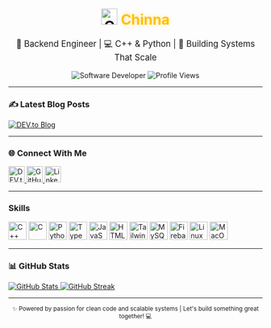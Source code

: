 <div align="center">

  <!-- Logo & Name -->
  <h1>
    <img src="https://raw.githubusercontent.com/danielcranney/readme-generator/main/public/icons/socials/github.svg" width="32" alt="GitHub" />
    <b style="color:#FFC107; text-shadow: 0 0 8px rgba(255, 193, 15, 0.4);">Chinna</b>
    <!--<img src="https://raw.githubusercontent.com/danielcranney/readme-generator/main/public/icons/socials/github.svg" width="32" alt="GitHub" / -->
  </h1>

  <!-- Tagline with Emoji Flair -->
  <p style="font-size:1.2em;">
    🔧 Backend Engineer | 💻 C++ & Python | 🚀 Building Systems That Scale
  </p>

  <!-- Developer Badge -->
  <img src="https://img.shields.io/badge/Software_Developer-FF5722?style=for-the-badge&logo=code&logoColor=white" alt="Software Developer" />

  <!-- Profile Views -->
  <img src="https://komarev.com/ghpvc/?username=chinnanj666&label=Profile%20Views&color=0891b2&style=flat-square" alt="Profile Views" />
</div>

---      
### ✍️ Latest Blog Posts

<div align="left">
  <a href="https://dev.to/steal">
    <img src="https://img.shields.io/badge/Read%20on%20DEV.to-0A0A0A?style=for-the-badge&logo=devdotto&logoColor=white" alt="DEV.to Blog" />
  </a>
</div>

---

### 🌐 Connect With Me

<div align="left">
  <a href="https://dev.to/steal" target="_blank" rel="noreferrer">
    <img src="https://raw.githubusercontent.com/danielcranney/readme-generator/main/public/icons/socials/devdotto.svg" width="32" height="32" alt="DEV.to" />
  </a>
  <a href="https://www.github.com/chinnanj666" target="_blank" rel="noreferrer">
    <img src="https://raw.githubusercontent.com/danielcranney/readme-generator/main/public/icons/socials/github.svg" width="32" height="32" alt="GitHub" />
  </a>
  <a href="https://www.linkedin.com/in/chinnanj" target="_blank" rel="noreferrer">
    <img src="https://raw.githubusercontent.com/danielcranney/readme-generator/main/public/icons/socials/linkedin.svg" width="32" height="32" alt="LinkedIn" />
  </a>
</div>

---

### Skills 
<p align="left">
<a href="https://docs.microsoft.com/en-us/cpp/?view=msvc-170" target="_blank" rel="noreferrer"><img src="https://raw.githubusercontent.com/danielcranney/readme-generator/main/public/icons/skills/cplusplus-colored.svg" width="36" height="36" alt="C++" /></a>
<a href="https://docs.microsoft.com/en-us/cpp/?view=msvc-170" target="_blank" rel="noreferrer"><img src="https://raw.githubusercontent.com/danielcranney/readme-generator/main/public/icons/skills/c-colored.svg" width="36" height="36" alt="C" /></a>
<a href="https://www.python.org/" target="_blank" rel="noreferrer"><img src="https://raw.githubusercontent.com/danielcranney/readme-generator/main/public/icons/skills/python-colored.svg" width="36" height="36" alt="Python" /></a>
<a href="https://www.typescriptlang.org/" target="_blank" rel="noreferrer"><img src="https://raw.githubusercontent.com/danielcranney/readme-generator/main/public/icons/skills/typescript-colored.svg" width="36" height="36" alt="TypeScript" /></a>
<a href="https://developer.mozilla.org/en-US/docs/Web/JavaScript" target="_blank" rel="noreferrer"><img src="https://raw.githubusercontent.com/danielcranney/readme-generator/main/public/icons/skills/javascript-colored.svg" width="36" height="36" alt="JavaScript" /></a>
<a href="https://developer.mozilla.org/en-US/docs/Glossary/HTML5" target="_blank" rel="noreferrer"><img src="https://raw.githubusercontent.com/danielcranney/readme-generator/main/public/icons/skills/html5-colored.svg" width="36" height="36" alt="HTML5" /></a>   
<a href="https://tailwindcss.com/" target="_blank" rel="noreferrer"><img src="https://raw.githubusercontent.com/danielcranney/readme-generator/main/public/icons/skills/tailwindcss-colored.svg" width="36" height="36" alt="TailwindCSS" /></a>
<a href="https://www.mysql.com/" target="_blank" rel="noreferrer"><img src="https://raw.githubusercontent.com/danielcranney/readme-generator/main/public/icons/skills/mysql-colored.svg" width="36" height="36" alt="MySQL" /></a>
<a href="https://firebase.google.com/" target="_blank" rel="noreferrer"><img src="https://raw.githubusercontent.com/danielcranney/readme-generator/main/public/icons/skills/firebase-colored.svg" width="36" height="36" alt="Firebase" /></a>
<a href="https://www.linux.org" target="_blank" rel="noreferrer"><img src="https://raw.githubusercontent.com/danielcranney/readme-generator/main/public/icons/skills/linux-colored.svg" width="36" height="36" alt="Linux" /></a>
<a href="https://apple.com" target="_blank" rel="noreferrer"><img src="https://raw.githubusercontent.com/danielcranney/readme-generator/main/public/icons/skills/macos-colored-dark.svg" width="36" height="36" alt="MacOS" /></a>
</p>

---
    
### 📊 GitHub Stats

<div align="left">
  <a href="https://github.com/chinnanj666">
    <img src="https://github-readme-stats.vercel.app/api?username=chinnanj666&show_icons=true&count_private=true&title_color=0891b2&text_color=ffffff&icon_color=0891b2&bg_color=0d1117&hide_border=true" alt="GitHub Stats" />
  </a>
  <a href="https://github.com/chinnanj666">
    <img src="https://github-readme-streak-stats.herokuapp.com/?user=chinnanj666&stroke=ffffff&background=0d1117&ring=0891b2&fire=0891b2&currStreakNum=ffffff&currStreakLabel=0891b2&sideNums=ffffff&sideLabels=ffffff&dates=ffffff&hide_border=true" alt="GitHub Streak" />
  </a>
 <!-- <a href="https://github.com/chinnanj666">
    <img src="https://github-readme-stats.vercel.app/api/top-langs/?username=chinnanj666&langs_count=10&title_color=0891b2&text_color=ffffff&icon_color=0891b2&bg_color=0d1117&hide_border=true&locale=en&custom_title=Top%20Languages" alt="Top Languages" / -->
  </a>
</div>

---
<div align="center">
  <sub>✨ Powered by passion for clean code and scalable systems | Let's build something great together! 💻</sub>
</div>
<!--
### 🏆 Achievements
![GitHub Trophies](https://github-profile-trophy.vercel.app/?username=chinnanj666&theme=onedark&no-frame=true) -->

